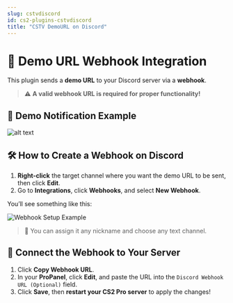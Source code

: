```yaml
---
slug: cstvdiscord
id: cs2-plugins-cstvdiscord
title: "CSTV DemoURL on Discord"
---
```


# 🎯 Demo URL Webhook Integration

This plugin sends a **demo URL** to your Discord server via a **webhook**.

> ⚠️ **A valid webhook URL is required for proper functionality!**

## 📸 Demo Notification Example

![alt text](https://help.fshost.me/img/image.png)

## 🛠️ How to Create a Webhook on Discord

1. **Right-click** the target channel where you want the demo URL to be sent, then click **Edit**.
2. Go to **Integrations**, click **Webhooks**, and select **New Webhook**.

You’ll see something like this:

![Webhook Setup Example](https://help.fshost.me/img/image-1.png)

> 🔧 You can assign it any nickname and choose any text channel.

## 🔗 Connect the Webhook to Your Server

1. Click **Copy Webhook URL**.
2. In your **ProPanel**, click **Edit**, and paste the URL into the `Discord Webhook URL (Optional)` field.
3. Click **Save**, then **restart your CS2 Pro server** to apply the changes!
